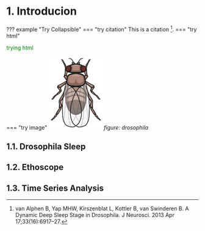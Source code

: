 # 1. Introducion

??? example "Try Collapsible"
    === "try citation"
        This is a citation [^1].
    === "try html"
        <p style="color:green;"> trying html </p>
    === "try image"
        ![pic](img/drosophila.png)
            *figure: drosophila*



## 1.1. Drosophila Sleep

## 1.2. Ethoscope

## 1.3. Time Series Analysis


[^1]: van Alphen B, Yap MHW, Kirszenblat L, Kottler B, van Swinderen B. A Dynamic Deep Sleep Stage in Drosophila. J Neurosci. 2013 Apr 17;33(16):6917–27.
